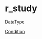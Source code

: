 # r_study

<a href="r_condition/r_condition.html"> DataType </a>

<a href="r_dataType/R_DateType.html"> Condition </a>